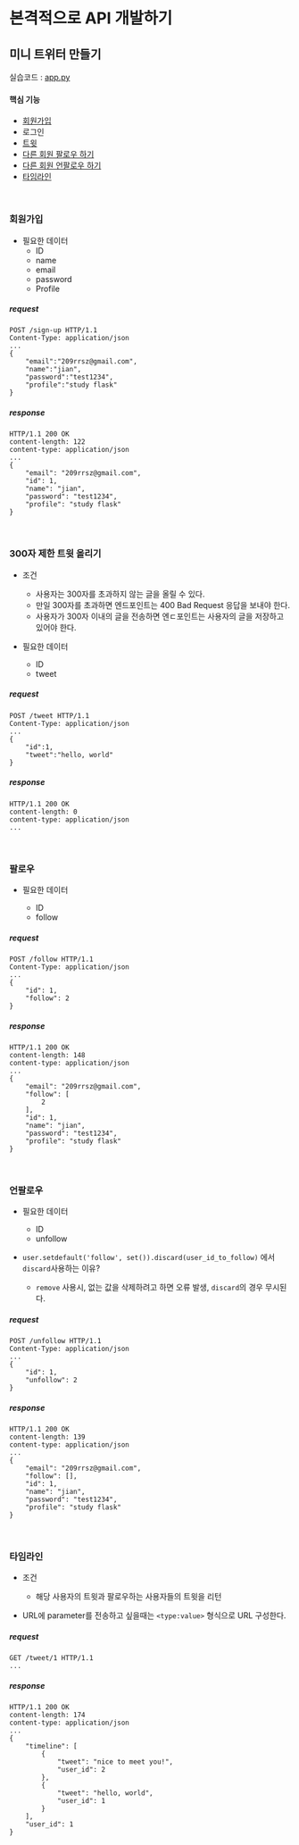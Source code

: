 # 본격적으로 API 개발하기
## 미니 트위터 만들기
실습코드 : [app.py](https://github.com/s2zan/TIL/blob/master/python-backend/5-source/app.py)
#### 핵심 기능
* [회원가입](#회원가입)
* 로그인
* [트윗](#300자-제한-트윗-올리기)
* [다른 회원 팔로우 하기](#팔로우)
* [다른 회원 언팔로우 하기](#언팔로우)
* [타임라인](#타임라인)

<br>

### 회원가입
* 필요한 데이터
  * ID
  * name
  * email
  * password
  * Profile

##### request

```http
POST /sign-up HTTP/1.1
Content-Type: application/json
...
{
	"email":"209rrsz@gmail.com",
	"name":"jian",
	"password":"test1234",
	"profile":"study flask"
}
```

##### response

```http
HTTP/1.1 200 OK
content-length: 122
content-type: application/json
...
{
    "email": "209rrsz@gmail.com",
    "id": 1,
    "name": "jian",
    "password": "test1234",
    "profile": "study flask"
}
```

<br>

### 300자 제한 트윗 올리기
* 조건
  
  * 사용자는 300자를 초과하지 않는 글을 올릴 수 있다.
  * 만일 300자를 초과하면 엔드포인트는 400 Bad Request 응답을 보내야 한다.
  * 사용자가 300자 이내의 글을 전송하면 엔ㄷ포인트는 사용자의 글을 저장하고 있어야 한다.
  
* 필요한 데이터

  * ID
  * tweet

##### request

```http
POST /tweet HTTP/1.1
Content-Type: application/json
...
{
	"id":1,
	"tweet":"hello, world"
}
```

##### response

```http
HTTP/1.1 200 OK
content-length: 0
content-type: application/json
...
```

<br>

### 팔로우
* 필요한 데이터

  * ID
  * follow

##### request

```http
POST /follow HTTP/1.1
Content-Type: application/json
...
{
	"id": 1,
	"follow": 2
}
```

##### response

```http
HTTP/1.1 200 OK
content-length: 148
content-type: application/json
...
{
    "email": "209rrsz@gmail.com",
    "follow": [
        2
    ],
    "id": 1,
    "name": "jian",
    "password": "test1234",
    "profile": "study flask"
}
```


<br>

### 언팔로우
* 필요한 데이터

  * ID
  * unfollow
* `user.setdefault('follow', set()).discard(user_id_to_follow)` 에서 `discard`사용하는 이유?
  * `remove` 사용시, 없는 값을 삭제하려고 하면 오류 발생, `discard`의 경우 무시된다.
##### request

```http
POST /unfollow HTTP/1.1
Content-Type: application/json
...
{
	"id": 1,
	"unfollow": 2
}
```

##### response

```http
HTTP/1.1 200 OK
content-length: 139
content-type: application/json
...
{
    "email": "209rrsz@gmail.com",
    "follow": [],
    "id": 1,
    "name": "jian",
    "password": "test1234",
    "profile": "study flask"
}
```

<br>

### 타임라인
* 조건
  
  * 해당 사용자의 트윗과 팔로우하는 사용자들의 트윗을 리턴

* URL에 parameter를 전송하고 싶을때는 `<type:value>` 형식으로 URL 구성한다.

##### request

```http
GET /tweet/1 HTTP/1.1
...
```

##### response

```http
HTTP/1.1 200 OK
content-length: 174
content-type: application/json
...
{
    "timeline": [
        {
            "tweet": "nice to meet you!",
            "user_id": 2
        },
        {
            "tweet": "hello, world",
            "user_id": 1
        }
    ],
    "user_id": 1
}
```
